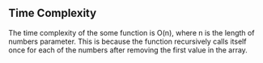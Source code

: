## Time Complexity

The time complexity of the some function is O(n), where n is the length of numbers parameter. This is because the function recursively calls itself once for each of the numbers after removing the first value in the array.
